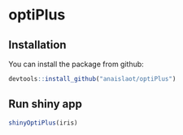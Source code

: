 # optiPlus

## Installation

You can install the package from github:
```r
devtools::install_github("anaislaot/optiPlus")
```

## Run shiny app
```r
shinyOptiPlus(iris)
```

